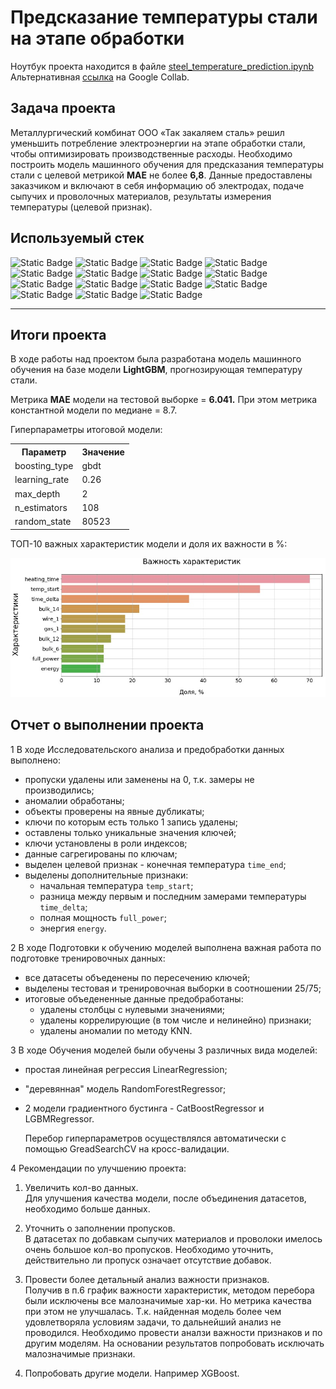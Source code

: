 # Предсказание температуры стали на этапе обработки
Ноутбук проекта находится в файле [steel_temperature_prediction.ipynb](https://github.com/ArtemV0ronin/steel_temperature_prediction/blob/main/steel_temperature_prediction.ipynb)  
Альтернативная [ссылка](https://colab.research.google.com/drive/19YFDFgSoLAFV-zNbMDbNLmJxjMDNHnGY#offline=true&sandboxMode=true) на Google Collab.


## Задача проекта
Металлургический комбинат ООО «Так закаляем сталь» решил уменьшить потребление электроэнергии на этапе обработки стали, чтобы оптимизировать производственные расходы. Необходимо построить модель машинного обучения для предсказания температуры стали с целевой метрикой **MAE** не более **6,8**. Данные предоставлены заказчиком и включают в себя информацию об электродах, подаче сыпучих и проволочных материалов, результаты измерения температуры (целевой признак).


## Используемый стек
![Static Badge](https://img.shields.io/badge/sklearn-red)
![Static Badge](https://img.shields.io/badge/LinearRegression-red)
![Static Badge](https://img.shields.io/badge/RandomForestRegressor-red)
![Static Badge](https://img.shields.io/badge/CatBoostRegressor-red)
![Static Badge](https://img.shields.io/badge/LGBMRegressor-red)
![Static Badge](https://img.shields.io/badge/KNN-red)
![Static Badge](https://img.shields.io/badge/GridSearchCV-red)
![Static Badge](https://img.shields.io/badge/StandardScaler-red)
![Static Badge](https://img.shields.io/badge/pandas-red)
![Static Badge](https://img.shields.io/badge/numpy-red)
![Static Badge](https://img.shields.io/badge/matplotlib-red)
![Static Badge](https://img.shields.io/badge/seaborn-red)
![Static Badge](https://img.shields.io/badge/phik-red)
![Static Badge](https://img.shields.io/badge/tqdm-red)
![Static Badge](https://img.shields.io/badge/time-red)

---
## Итоги проекта
В ходе работы над проектом была разработана модель машинного обучения на базе модели **LightGBM**, прогнозирующая температуру стали.

Метрика **MAE** модели на тестовой выборке = **6.041.** При этом метрика константной модели по медиане = 8.7.

Гиперпараметры итоговой модели:

<table>
<tr>
  <th>Параметр</th>
  <th>Значение</th>
</tr>
<tr>
  <td>boosting_type</td>
  <td>gbdt</td>
</tr>    
<tr>
  <td>learning_rate</td>
  <td>0.26</td>
</tr>   
<tr>
  <td>max_depth</td>
  <td>2</td>
</tr> 
<tr>
  <td>n_estimators</td>
  <td>108</td>
</tr>
<tr>
  <td>random_state</td>
  <td>80523</td>
</tr>
</table>

ТОП-10 важных характеристик модели и доля их важности в %:

![top-10](https://github.com/ArtemV0ronin/steel_temperature_prediction/blob/main/media/Важность%20хар-к%20топ-10.jpg)

## Отчет о выполнении проекта

1 В ходе Исследовательского анализа и предобработки данных выполнено:

- пропуски удалены или заменены на 0, т.к. замеры не производились;
- аномалии обработаны;
- объекты проверены на явные дубликаты;
- ключи по которым есть только 1 запись удалены;
- оставлены только уникальные значения ключей;
- ключи установлены в роли индексов;
- данные сагрегированы по ключам;
- выделен целевой признак - конечная температура `time_end`;
- выделены дополнительные признаки: 
    - начальная температура `temp_start`;
    - разница между первым и последним замерами температуры `time_delta`;
    - полная мощность `full_power`;
    - энергия `energy`.

2 В ходе Подготовки к обучению моделей выполнена важная работа по подготовке тренировочных данных:

- все датасеты объеденены по пересечению ключей;
- выделены тестовая и тренировочная выборки в соотношении 25/75;
- итоговые объедененные данные предобработаны:
    - удалены столбцы с нулевыми значениями;
    - удалены коррелирующие (в том числе и нелинейно) признаки;
    - удалены аномалии по методу KNN.

3 В ходе Обучения моделей были обучены 3 различных вида моделей:

- простая линейная регрессия LinearRegression;
- "деревянная" модель RandomForestRegressor;
- 2 модели градиентного бустинга - CatBoostRegressor и LGBMRegressor.

  Перебор гиперпараметров осуществлялся автоматически с помощью GreadSearchCV на кросс-валидации.

4 Рекомендации по улучшению проекта:

1) Увеличить кол-во данных.   
Для улучшения качества модели,  после объединения датасетов, необходимо больше данных.   

2) Уточнить о заполнении пропусков.   
В датасетах по добавкам сыпучих материалов и проволоки имелось очень большое кол-во пропусков. Необходимо уточнить, действительно ли пропуск означает отсутствие добавок.  

3) Провести более детальный анализ важности признаков.  
Получив в п.6 график важности характеристик, методом перебора были исключены все малозначимые хар-ки. Но метрика качества при этом не улучшалась. Т.к. найденная модель более чем удовлетворяла условиям задачи, то дальнейший анализ не проводился. Необходимо провести аналзи важности признаков и по другим моделям. На основании результатов попробовать исключать малозначимые признаки.

4) Попробовать другие модели. Например XGBoost.

